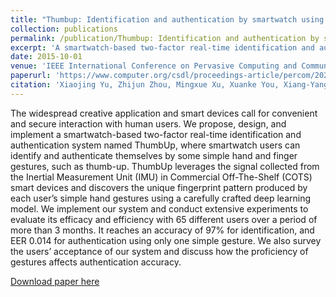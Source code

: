 ```yaml
---
title: "Thumbup: Identification and authentication by smartwatch using simple hand gestures"
collection: publications
permalink: /publication/Thumbup: Identification and authentication by smartwatch using simple hand gestures
excerpt: 'A smartwatch-based two-factor real-time identification and authentication system.'
date: 2015-10-01
venue: 'IEEE International Conference on Pervasive Computing and Communications (PerCom 2020)'
paperurl: 'https://www.computer.org/csdl/proceedings-article/percom/2020/09127367/1l3yJSxjyqQ'
citation: 'Xiaojing Yu, Zhijun Zhou, Mingxue Xu, Xuanke You, Xiang-Yang Li. Thumbup: Identification and authentication by smartwatch using simple hand gestures. IEEE International Conference on Pervasive Computing and Communications (PerCom 2020).'
---
```

The widespread creative application and smart devices call for convenient and secure interaction with human users. We propose, design, and implement a smartwatch-based two-factor real-time identification and authentication system named ThumbUp, where smartwatch users can identify and authenticate themselves by some simple hand and finger gestures, such as thumb-up. ThumbUp leverages the signal collected from the Inertial Measurement Unit (IMU) in Commercial Off-The-Shelf (COTS) smart devices and discovers the unique fingerprint pattern produced by each user’s simple hand gestures using a carefully crafted deep learning model. We implement our system and conduct extensive experiments to evaluate its efficacy and efficiency with 65 different users over a period of more than 3 months. It reaches an accuracy of 97% for identification, and EER 0.014 for authentication using only one simple gesture. We also survey the users’ acceptance of our system and discuss how the proficiency of gestures affects authentication accuracy.

[Download paper here]('https://www.computer.org/csdl/proceedings-article/percom/2020/09127367/1l3yJSxjyqQ')
